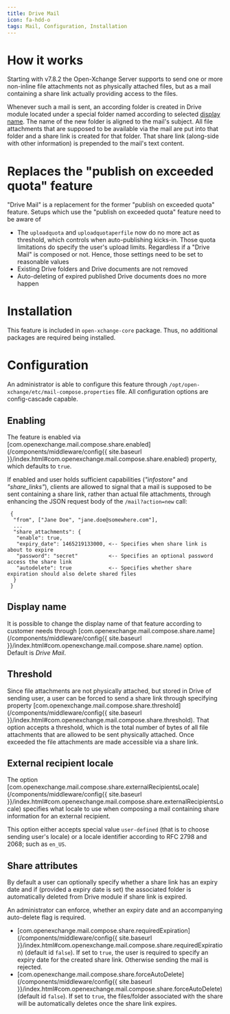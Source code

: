 ```yaml
---
title: Drive Mail
icon: fa-hdd-o
tags: Mail, Configuration, Installation
---
```


# How it works
Starting with v7.8.2 the Open-Xchange Server supports to send one or more non-inline file attachments not as physically attached files, but as a mail containing a share link actually providing access to the files.

Whenever such a mail is sent, an according folder is created in Drive module located under a special folder named according to selected [display name](#display-name). The name of the new folder is aligned to the mail's subject. All file attachments that are supposed to be available via the mail are put into that folder and a share link is created for that folder. That share link (along-side with other information) is prepended to the mail's text content.

# Replaces the "publish on exceeded quota" feature

"Drive Mail" is a replacement for the former "publish on exceeded quota" feature. Setups which use the "publish on exceeded quota" feature need to be aware of

 * The ``uploadquota`` and ``uploadquotaperfile`` now do no more act as threshold, which controls when auto-publishing kicks-in. Those quota limitations do specify the user's upload limits. Regardless if a "Drive Mail" is composed or not. Hence, those settings need to be set to reasonable values
 * Existing Drive folders and Drive documents are not removed
 * Auto-deleting of expired published Drive documents does no more happen

# Installation
This feature is included in ``open-xchange-core`` package. Thus, no additional packages are required being installed.

# Configuration
An administrator is able to configure this feature through `/opt/open-xchange/etc/mail-compose.properties` file. All configuration options are config-cascade capable.

## Enabling
The feature is enabled via [com.openexchange.mail.compose.share.enabled](/components/middleware/config{{ site.baseurl }}/index.html#com.openexchange.mail.compose.share.enabled) property, which defaults to ``true``.

If enabled and user holds sufficient capabilities (_"infostore"_ and _"share_links"_), clients are allowed to signal that a mail is supposed to be sent containing a share link, rather than actual file attachments, through enhancing the JSON request body of the ``/mail?action=new`` call:

```
 {
  "from", ["Jane Doe", "jane.doe@somewhere.com"],
  ...
  "share_attachments": {
   "enable": true,
   "expiry_date": 1465219133000, <-- Specifies when share link is about to expire
   "password": "secret"          <-- Specifies an optional password access the share link
   "autodelete": true            <-- Specifies whether share expiration should also delete shared files
  }
 }
```

## Display name

It is possible to change the display name of that feature according to customer needs through [com.openexchange.mail.compose.share.name](/components/middleware/config{{ site.baseurl }}/index.html#com.openexchange.mail.compose.share.name) option. Default is _Drive Mail_.

## Threshold

Since file attachments are not physically attached, but stored in Drive of sending user, a user can be forced to send a share link through specifying property [com.openexchange.mail.compose.share.threshold](/components/middleware/config{{ site.baseurl }}/index.html#com.openexchange.mail.compose.share.threshold). That option accepts a threshold, which is the total number of bytes of all file attachments that are allowed to be sent physically attached. Once exceeded the file attachments are made accessible via a share link.

## External recipient locale
The option [com.openexchange.mail.compose.share.externalRecipientsLocale](/components/middleware/config{{ site.baseurl }}/index.html#com.openexchange.mail.compose.share.externalRecipientsLocale) specifies what locale to use when composing a mail containing share information for an external recipient.

This option either accepts special value ``user-defined`` (that is to choose sending user's locale) or a locale identifier according to RFC 2798 and 2068; such as ``en_US``.

## Share attributes
By default a user can optionally specify whether a share link has an expiry date and if (provided a expiry date is set) the associated folder is automatically deleted from Drive module if share link is expired.

An administrator can enforce, whether an expiry date and an accompanying auto-delete flag is required.

 - [com.openexchange.mail.compose.share.requiredExpiration](/components/middleware/config{{ site.baseurl }}/index.html#com.openexchange.mail.compose.share.requiredExpiration) (default id ``false``). If set to ``true``, the user is required to specify an expiry date for the created share link. Otherwise sending the mail is rejected.
 - [com.openexchange.mail.compose.share.forceAutoDelete](/components/middleware/config{{ site.baseurl }}/index.html#com.openexchange.mail.compose.share.forceAutoDelete) (default id ``false``). If set to ``true``, the files/folder associated with the share will be automatically deletes once the share link expires.
